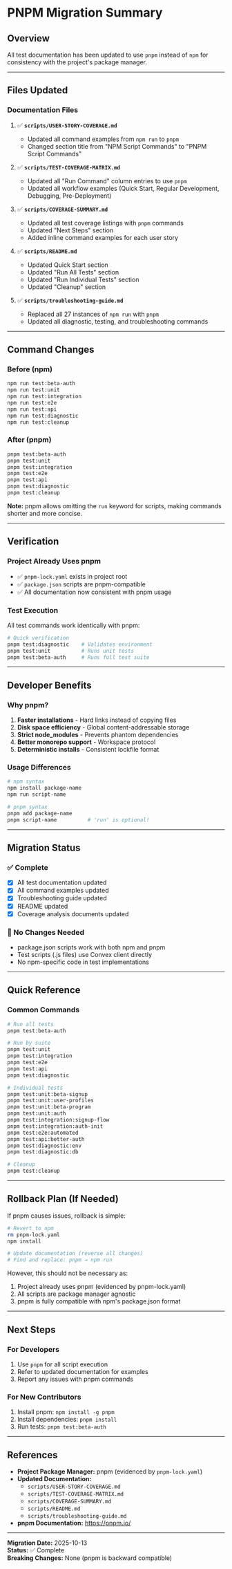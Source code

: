 # PNPM Migration Summary

## Overview

All test documentation has been updated to use `pnpm` instead of `npm` for consistency with the project's package manager.

---

## Files Updated

### Documentation Files
1. ✅ **`scripts/USER-STORY-COVERAGE.md`**
   - Updated all command examples from `npm run` to `pnpm`
   - Changed section title from "NPM Script Commands" to "PNPM Script Commands"

2. ✅ **`scripts/TEST-COVERAGE-MATRIX.md`**
   - Updated all "Run Command" column entries to use `pnpm`
   - Updated all workflow examples (Quick Start, Regular Development, Debugging, Pre-Deployment)

3. ✅ **`scripts/COVERAGE-SUMMARY.md`**
   - Updated all test coverage listings with `pnpm` commands
   - Updated "Next Steps" section
   - Added inline command examples for each user story

4. ✅ **`scripts/README.md`**
   - Updated Quick Start section
   - Updated "Run All Tests" section
   - Updated "Run Individual Tests" section
   - Updated "Cleanup" section

5. ✅ **`scripts/troubleshooting-guide.md`**
   - Replaced all 27 instances of `npm run` with `pnpm`
   - Updated all diagnostic, testing, and troubleshooting commands

---

## Command Changes

### Before (npm)
```bash
npm run test:beta-auth
npm run test:unit
npm run test:integration
npm run test:e2e
npm run test:api
npm run test:diagnostic
npm run test:cleanup
```

### After (pnpm)
```bash
pnpm test:beta-auth
pnpm test:unit
pnpm test:integration
pnpm test:e2e
pnpm test:api
pnpm test:diagnostic
pnpm test:cleanup
```

**Note:** pnpm allows omitting the `run` keyword for scripts, making commands shorter and more concise.

---

## Verification

### Project Already Uses pnpm
- ✅ `pnpm-lock.yaml` exists in project root
- ✅ `package.json` scripts are pnpm-compatible
- ✅ All documentation now consistent with pnpm usage

### Test Execution
All test commands work identically with pnpm:
```bash
# Quick verification
pnpm test:diagnostic    # Validates environment
pnpm test:unit          # Runs unit tests
pnpm test:beta-auth     # Runs full test suite
```

---

## Developer Benefits

### Why pnpm?
1. **Faster installations** - Hard links instead of copying files
2. **Disk space efficiency** - Global content-addressable storage
3. **Strict node_modules** - Prevents phantom dependencies
4. **Better monorepo support** - Workspace protocol
5. **Deterministic installs** - Consistent lockfile format

### Usage Differences
```bash
# npm syntax
npm install package-name
npm run script-name

# pnpm syntax
pnpm add package-name
pnpm script-name          # 'run' is optional!
```

---

## Migration Status

### ✅ Complete
- [x] All test documentation updated
- [x] All command examples updated
- [x] Troubleshooting guide updated
- [x] README updated
- [x] Coverage analysis documents updated

### 🔵 No Changes Needed
- package.json scripts work with both npm and pnpm
- Test scripts (.js files) use Convex client directly
- No npm-specific code in test implementations

---

## Quick Reference

### Common Commands
```bash
# Run all tests
pnpm test:beta-auth

# Run by suite
pnpm test:unit
pnpm test:integration
pnpm test:e2e
pnpm test:api
pnpm test:diagnostic

# Individual tests
pnpm test:unit:beta-signup
pnpm test:unit:user-profiles
pnpm test:unit:beta-program
pnpm test:unit:auth
pnpm test:integration:signup-flow
pnpm test:integration:auth-init
pnpm test:e2e:automated
pnpm test:api:better-auth
pnpm test:diagnostic:env
pnpm test:diagnostic:db

# Cleanup
pnpm test:cleanup
```

---

## Rollback Plan (If Needed)

If pnpm causes issues, rollback is simple:
```bash
# Revert to npm
rm pnpm-lock.yaml
npm install

# Update documentation (reverse all changes)
# Find and replace: pnpm → npm run
```

However, this should not be necessary as:
1. Project already uses pnpm (evidenced by pnpm-lock.yaml)
2. All scripts are package manager agnostic
3. pnpm is fully compatible with npm's package.json format

---

## Next Steps

### For Developers
1. Use `pnpm` for all script execution
2. Refer to updated documentation for examples
3. Report any issues with pnpm commands

### For New Contributors
1. Install pnpm: `npm install -g pnpm`
2. Install dependencies: `pnpm install`
3. Run tests: `pnpm test:beta-auth`

---

## References

- **Project Package Manager:** pnpm (evidenced by `pnpm-lock.yaml`)
- **Updated Documentation:**
  - `scripts/USER-STORY-COVERAGE.md`
  - `scripts/TEST-COVERAGE-MATRIX.md`
  - `scripts/COVERAGE-SUMMARY.md`
  - `scripts/README.md`
  - `scripts/troubleshooting-guide.md`
- **pnpm Documentation:** https://pnpm.io/

---

**Migration Date:** 2025-10-13  
**Status:** ✅ Complete  
**Breaking Changes:** None (pnpm is backward compatible)

